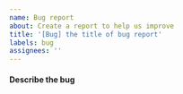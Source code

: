 ```yaml
---
name: Bug report
about: Create a report to help us improve
title: '[Bug] the title of bug report'
labels: bug
assignees: ''
---
```


#### Describe the bug

